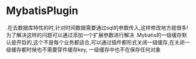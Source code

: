# MybatisPlugin

.在去数据库特性的时,针对时间数据需要通过sql的参数传入,这样修改地方就很多!为了解决这样的问题可以通过添加一个扩展参数进行解决
.Mybatis的一级缓存默认是开启的,这个不是每个业务都适合,可以通过插件都形式关闭一级缓存,在关闭一级缓存都时候也不需要穿件缓存key,
 一级缓存中也不在保存任何对象
